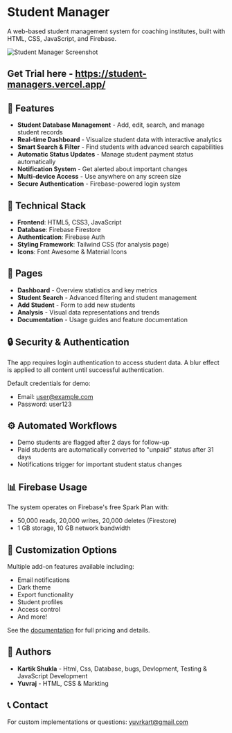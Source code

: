 # Student Manager

A web-based student management system for coaching institutes, built with HTML, CSS, JavaScript, and Firebase.

![Student Manager Screenshot](https://i.postimg.cc/KvHNjCKD/gmail-logo.jpg)
## Get Trial here - https://student-managers.vercel.app/

## 🚀 Features

- **Student Database Management** - Add, edit, search, and manage student records
- **Real-time Dashboard** - Visualize student data with interactive analytics
- **Smart Search & Filter** - Find students with advanced search capabilities
- **Automatic Status Updates** - Manage student payment status automatically
- **Notification System** - Get alerted about important changes
- **Multi-device Access** - Use anywhere on any screen size
- **Secure Authentication** - Firebase-powered login system

## 🔧 Technical Stack

- **Frontend**: HTML5, CSS3, JavaScript
- **Database**: Firebase Firestore
- **Authentication**: Firebase Auth
- **Styling Framework**: Tailwind CSS (for analysis page)
- **Icons**: Font Awesome & Material Icons

## 📱 Pages

- **Dashboard** - Overview statistics and key metrics
- **Student Search** - Advanced filtering and student management
- **Add Student** - Form to add new students
- **Analysis** - Visual data representations and trends
- **Documentation** - Usage guides and feature documentation

## 🔒 Security & Authentication

The app requires login authentication to access student data. A blur effect is applied to all content until successful authentication.

Default credentials for demo:
- Email: user@example.com
- Password: user123

## ⚙️ Automated Workflows

- Demo students are flagged after 2 days for follow-up
- Paid students are automatically converted to "unpaid" status after 31 days
- Notifications trigger for important student status changes


## 📊 Firebase Usage

The system operates on Firebase's free Spark Plan with:
- 50,000 reads, 20,000 writes, 20,000 deletes (Firestore)
- 1 GB storage, 10 GB network bandwidth

## 🎨 Customization Options

Multiple add-on features available including:
- Email notifications
- Dark theme
- Export functionality
- Student profiles
- Access control
- And more!

See the [documentation](documentantion.html) for full pricing and details.

## 👥 Authors

- **Kartik Shukla** - Html, Css, Database, bugs, Devlopment, Testing & JavaScript Development
- **Yuvraj** - HTML, CSS & Markting 

## 📞 Contact

For custom implementations or questions: yuvrkart@gmail.com
